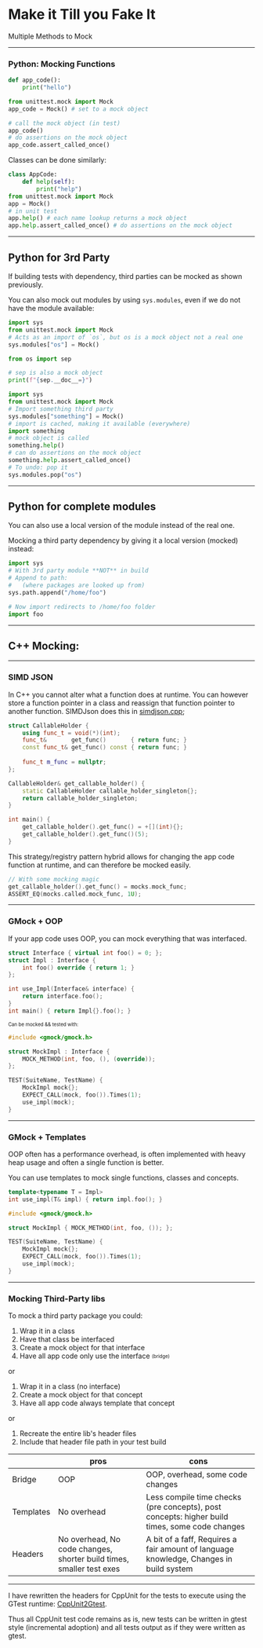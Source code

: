 # Make it Till you Fake It

Multiple Methods to Mock

---

### Python: Mocking Functions

```py
def app_code():
    print("hello")

from unittest.mock import Mock
app_code = Mock() # set to a mock object

# call the mock object (in test)
app_code()
# do assertions on the mock object
app_code.assert_called_once()
```
<!-- .element: class="unknown" wants="runs" -->

[//]: # (Vertical slide)

Classes can be done similarly:
```py
class AppCode:
    def help(self):
        print("help")
from unittest.mock import Mock
app = Mock()
# in unit test
app.help() # each name lookup returns a mock object
app.help.assert_called_once() # do assertions on the mock object
```
<!-- .element: class="unknown" wants="runs" -->

---

## Python for 3rd Party

If building tests with dependency, third parties can be mocked as shown previously.

[//]: # (Vertical slide)

You can also mock out modules by using `sys.modules`, even if we do not have the module available:

```py
import sys
from unittest.mock import Mock
# Acts as an import of `os`, but os is a mock object not a real one
sys.modules["os"] = Mock() 

from os import sep

# sep is also a mock object
print(f"{sep.__doc__=}")
```
<!-- .element: class="unknown" wants="compiles" -->

[//]: # (Vertical slide)

```py
import sys
from unittest.mock import Mock
# Import something third party
sys.modules["something"] = Mock()
# import is cached, making it available (everywhere)
import something
# mock object is called
something.help()
# can do assertions on the mock object
something.help.assert_called_once()
# To undo: pop it
sys.modules.pop("os")
```
<!-- .element: class="runs" wants="runs" -->

---

## Python for complete modules

You can also use a local version of the module instead of the real one.

[//]: # (Vertical slide)

Mocking a third party dependency by giving it a local version (mocked) instead:
```py
import sys
# With 3rd party module **NOT** in build
# Append to path:
#   (where packages are looked up from)
sys.path.append("/home/foo")

# Now import redirects to /home/foo folder
import foo
```

---

## C++ Mocking:

----

### SIMD JSON

[//]: # (Vertical slide)

In C++ you cannot alter what a function does at runtime.
You can however store a function pointer in a class and reassign that function pointer to another function.
SIMDJson does this in [simdjson.cpp](https://github.com/simdjson/simdjson/blob/master/src/simdjson.cpp);

[//]: # (Vertical slide)

```C++
struct CallableHolder {
	using func_t = void(*)(int);
	func_t&       get_func()       { return func; }
	const func_t& get_func() const { return func; }
	
	func_t m_func = nullptr;
};

CallableHolder& get_callable_holder() {
	static CallableHolder callable_holder_singleton{};
	return callable_holder_singleton;
}

int main() {
	get_callable_holder().get_func() = +[](int){};
	get_callable_holder().get_func()(5);
}
```
<!-- .element: class="r-stretch" wants="compiles" -->

[//]: # (Vertical slide)

This strategy/registry pattern hybrid allows for changing the app code function at runtime, and can therefore be mocked easily.
```C++
// With some mocking magic
get_callable_holder().get_func() = mocks.mock_func;
ASSERT_EQ(mocks.called.mock_func, 1U);
```

---

### GMock + OOP

If your app code uses OOP, you can mock everything that was interfaced.

[//]: # (Vertical slide)

```C++
struct Interface { virtual int foo() = 0; };
struct Impl : Interface {
	int foo() override { return 1; }
};

int use_Impl(Interface& interface) {
	return interface.foo();
}
int main() { return Impl{}.foo(); }
```
<!-- .element: class="r-stretch" wants="compiles" -->

<sub><sup>Can be mocked && tested with:</sup></sup>

[//]: # (Vertical slide)

```C++
#include <gmock/gmock.h>

struct MockImpl : Interface {
	MOCK_METHOD(int, foo, (), (override));
};

TEST(SuiteName, TestName) {
	MockImpl mock{};
	EXPECT_CALL(mock, foo()).Times(1);
	use_impl(mock);
}
```
---

### GMock + Templates

OOP often has a performance overhead, is often implemented with heavy heap usage and often a single function is better.

You can use templates to mock single functions, classes and concepts.

[//]: # (Vertical slide)

```C++
template<typename T = Impl>
int use_impl(T& impl) { return impl.foo(); }

#include <gmock/gmock.h>

struct MockImpl { MOCK_METHOD(int, foo, ()); };

TEST(SuiteName, TestName) {
	MockImpl mock{};
	EXPECT_CALL(mock, foo()).Times(1);
	use_impl(mock);
}
```
---

### Mocking Third-Party libs

To mock a third party package you could:

[//]: # (Vertical slide)

1. Wrap it in a class
2. Have that class be interfaced
3. Create a mock object for that interface
4. Have all app code only use the interface
<sub><sup>(bridge)</sub></sup>

[//]: # (Vertical slide)
or

1. Wrap it in a class (no interface)
2. Create a mock object for that concept
3. Have all app code always template that concept

[//]: # (Vertical slide)
or

1. Recreate the entire lib's header files
2. Include that header file path in your test build

[//]: # (Vertical slide)

|   | pros    |  cons   |
| - | ---- | ---- |
| Bridge | OOP | OOP, overhead, some code changes |
| Templates | No overhead | Less compile time checks (pre concepts), post concepts: higher build times, some code changes |
| Headers | No overhead, No code changes, shorter build times, smaller test exes | A bit of a faff, Requires a fair amount of language knowledge, Changes in build system |
<!-- .element: class="r-fit-text r-frame" -->
[//]: # (adding fragment here causes the whole table to pop in rather than one column per)
[//]: # (A pr exists added but didn't do markdown so looks unlikely)

---

I have rewritten the headers for CppUnit for the tests to execute using the GTest runtime: [CppUnit2Gtest](https://github.com/OlekRaymond/CppUnit2Gtest).

Thus all CppUnit test code remains as is, new tests can be written in gtest style (incremental adoption) and all tests output as if they were written as gtest.

